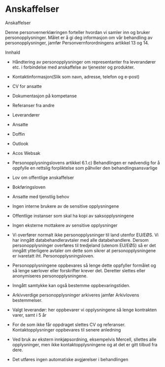 # Anskaffelser

Anskaffelser

  

Denne personvernerklæringen forteller hvordan vi samler inn og bruker personopplysninger. Målet er å gi deg informasjon om vår behandling av personopplysninger, jamfør Personvernforordningens artikkel 13 og 14.

  

Innhald

*   Håndtering av personopplysninger om representanter fra leverandører etc. i forbindelse med anskaffelse av tjenester og produkter.  
    
*   Kontaktinformasjon(Slik som navn, adresse, telefon og e-post)  
    
*   CV for ansatte  
    
*   Dokumentasjon på kompetanse  
    
*   Referanser fra andre  
    
*   Leverandører  
    
*   Ansatte  
    
*   Doffin  
    
*   Outlook  
    
*   Acos Websak  
    
*   Personopplysningslovens artikkel 6.1.c) Behandlingen er nødvendig for å oppfylle en rettslig forpliktelse som påhviler den behandlingsansvarlige  
    
*   Lov om offentlige anskaffelser  
    
*   Bokføringsloven  
    
*   Ansatte med tjenstlig behov  
    
*   Ingen interne brukere av de sensitive opplysningene  
    
*   Offentlige instanser som skal ha kopi av saksopplysningene  
    
*   Ingen eksterne mottakere av sensitive opplysninger  
    
*   Vi overfører normalt ikke personopplysninger til land utenfor EU/EØS. Vi har inngått databehandleravtaler med alle databehandlere. Dersom personopplysninger overføres til tredjeland (utenom EU/EØS) så er det inngått ytterligere avtaler om dette som sikrer at personopplysningene er ivaretatt iht. Personopplysningsloven.  
    
*   Personopplysningene oppbevares så lenge dette oppfyller formålet og så lenge særlover eller forskrifter krever det. Deretter slettes eller anonymiseres personopplysningene.  
    
*   Inngått samtykke kan også bestemme oppbevaringstiden.  
    
*   Arkivverdige personopplysninger arkiveres jamfør Arkivlovens bestemmelser.  
    
*   Valgt leverandør: her oppbevarer vi opplysningene så lenge kontrakten varer, samt i 5 år  
    
*   For de som ikke får oppdraget slettes CV og referanser. Kontaktopplysninger oppbevares til senere anledning  
    
*   Ved bruk av ekstern innkjøpsordning, eksempelvis Mercell, sllettes alle opplysninger, men ikke kontaktopplysningene og at det er gitt tilbud fra dere.  
    
*   Det utføres ingen automatiske avgjørelser i behandlingen